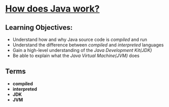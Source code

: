 # [How does Java work?](https://login.codingdojo.com/m/315/9299/62831)

## Learning Objectives:

-  Understand how and why Java source code is *compiled* and run
-  Understand the difference between *compiled* and *interpreted* languages
-  Gain a high-level understanding of the *Java Development Kit(JDK)*
-  Be able to explain what the *Java Virtual Machine(JVM)* does


## Terms

- __compiled__
- __interpreted__
- __JDK__
- __JVM__

